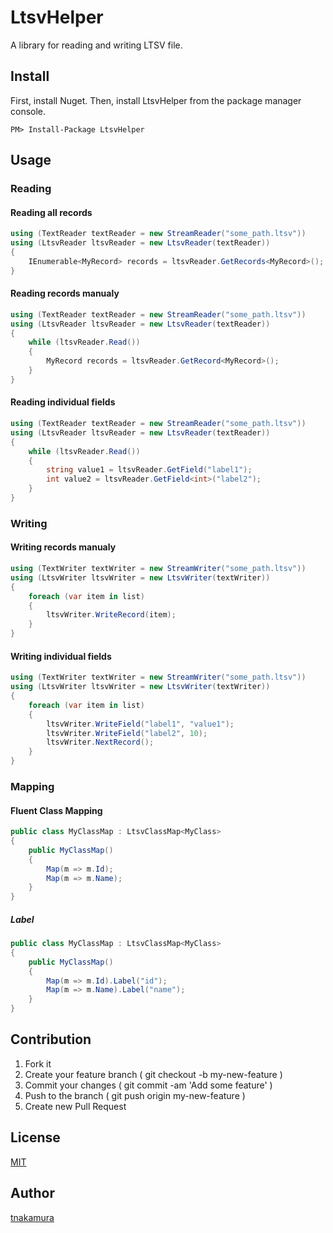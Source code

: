 # LtsvHelper

A library for reading and writing LTSV file.

## Install

First, install Nuget. Then, install LtsvHelper from the package manager console.

```
PM> Install-Package LtsvHelper
```

## Usage

### Reading

#### Reading all records

```c#
using (TextReader textReader = new StreamReader("some_path.ltsv"))
using (LtsvReader ltsvReader = new LtsvReader(textReader))
{
    IEnumerable<MyRecord> records = ltsvReader.GetRecords<MyRecord>();
}
```

#### Reading records manualy

```c#
using (TextReader textReader = new StreamReader("some_path.ltsv"))
using (LtsvReader ltsvReader = new LtsvReader(textReader))
{
    while (ltsvReader.Read())
    {
        MyRecord records = ltsvReader.GetRecord<MyRecord>();
    }
}
```

#### Reading individual fields

```c#
using (TextReader textReader = new StreamReader("some_path.ltsv"))
using (LtsvReader ltsvReader = new LtsvReader(textReader))
{
    while (ltsvReader.Read())
    {
        string value1 = ltsvReader.GetField("label1");
        int value2 = ltsvReader.GetField<int>("label2");
    }
}
```

### Writing

#### Writing records manualy

```c#
using (TextWriter textWriter = new StreamWriter("some_path.ltsv"))
using (LtsvWriter ltsvWriter = new LtsvWriter(textWriter))
{
    foreach (var item in list)
    {
        ltsvWriter.WriteRecord(item);
    }
}
```

#### Writing individual fields

```c#
using (TextWriter textWriter = new StreamWriter("some_path.ltsv"))
using (LtsvWriter ltsvWriter = new LtsvWriter(textWriter))
{
    foreach (var item in list)
    {
        ltsvWriter.WriteField("label1", "value1");
        ltsvWriter.WriteField("label2", 10);
        ltsvWriter.NextRecord();
    }
}
```

### Mapping

#### Fluent Class Mapping

```c#
public class MyClassMap : LtsvClassMap<MyClass>
{
    public MyClassMap()
    {
        Map(m => m.Id);
        Map(m => m.Name);
    }
}
```

##### Label

```c#
public class MyClassMap : LtsvClassMap<MyClass>
{
    public MyClassMap()
    {
        Map(m => m.Id).Label("id");
        Map(m => m.Name).Label("name");
    }
}
```

## Contribution

1. Fork it
2. Create your feature branch ( git checkout -b my-new-feature )
3. Commit your changes ( git commit -am 'Add some feature' )
4. Push to the branch ( git push origin my-new-feature )
5. Create new Pull Request

## License

[MIT](https://raw.githubusercontent.com/tnakamura/LtsvHelper/master/LICENSE)

## Author

[tnakamura](https://github.com/tnakamura)

